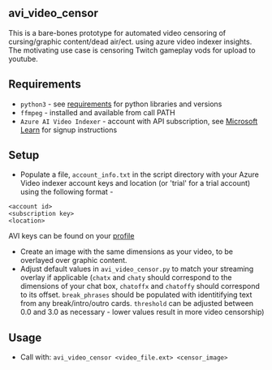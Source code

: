 ## avi_video_censor
This is a bare-bones prototype for automated video censoring of cursing/graphic content/dead air/ect. using azure video indexer insights. The motivating use case is censoring Twitch gameplay vods for upload to youtube.

## Requirements
* `python3` - see [requirements](./requirements.txt) for python libraries and versions
* `ffmpeg` - installed and available from call PATH
* `Azure AI Video Indexer` - account with API subscription, see [Microsoft Learn](https://learn.microsoft.com/en-us/azure/azure-video-indexer/video-indexer-use-apis) for signup instructions

## Setup
* Populate a file, `account_info.txt` in the script directory with your Azure Video indexer account keys and location (or 'trial' for a trial account) using the following format - 

`<account id>`\
`<subscription key>`\
`<location>`

AVI keys can be found on your [profile](https://api-portal.videoindexer.ai/profile)

* Create an image with the same dimensions as your video, to be overlayed over graphic content.
* Adjust default values in `avi_video_censor.py` to match your streaming overlay if applicable (`chatx` and `chaty` should correspond to the dimensions of your chat box, `chatoffx` and `chatoffy` should correspond to its offset. `break_phrases` should be populated with identitifying text from any break/intro/outro cards. `threshold` can be adjusted between 0.0 and 3.0 as necessary - lower values result in more video censorship)

## Usage
* Call with: `avi_video_censor <video_file.ext> <censor_image>`
